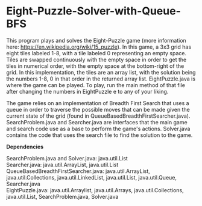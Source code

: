# Eight-Puzzle-Solver-with-Queue-BFS
This program plays and solves the Eight-Puzzle game (more information here: https://en.wikipedia.org/wiki/15_puzzle). In this game, a 3x3 grid has eight tiles labeled 1-8, with a tile labeled 0 representing an empty space. Tiles are swapped continuously with the empty space in order to get the tiles in numerical order, with the empty space at the bottom-right of the grid. In this implementation, the tiles are an array list, with the solution being the numbers 1-8, 0 in that order in the returned array list. EightPuzzle.java is where the game can be played. To play, run the main method of that file after changing the numbers in EightPuzzle e to any of your liking.

The game relies on an implementation of Breadth First Search that uses a queue in order to traverse the possible moves that can be made given the current state of the grid (found in QueueBasedBreadthFirstSearcher.java). SearchProblem.java and Searcher.java are interfaces that the main game and search code use as a base to perform the game's actions. Solver.java contains the code that uses the search file to find the solution to the game.


**Dependencies**

SearchProblem.java and Solver.java: java.util.List \
Searcher.java: java.util.ArrayList, java.util.List \
QueueBasedBreadthFirstSearcher.java: java.util.ArrayList, java.util.Collections, java.util.LinkedList, java.util.List, java.util.Queue, Searcher.java \
EightPuzzle.java: java.util.Arraylist, java.util.Arrays, java.util.Collections, java.util.List, SearchProblem.java, Solver.java
